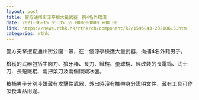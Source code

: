 ```yaml
---
layout: post
title: 警方通州街涼亭檢大量武器　拘4名外籍漢
date: 2021-06-15 03:35:55.000000000 +08:00
link: https://news.rthk.hk/rthk/ch/component/k2/1595843-20210615.htm
categories: rthk
---
```


警方突擊搜查通州街公園一帶，在一個涼亭檢獲大量武器，拘捕4名外籍男子。

檢獲的武器包括牛肉刀、狼牙棒、長刀、鐵棍、壘球棍、經改裝的長電筒、武士刀、長短鐵棍、兩把菜刀及兩個懷疑冰壺。

被捕男子分別涉嫌藏有攻擊性武器，外出時沒有攜帶身分證明文件、藏有工具可作吸食毒品用途。　

